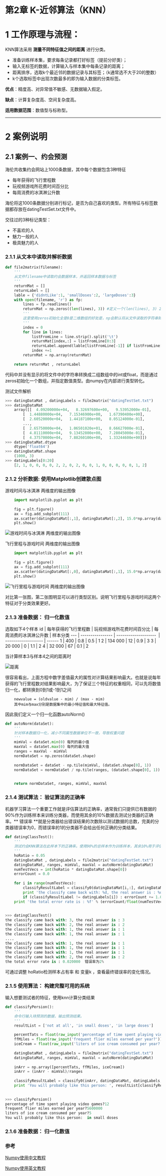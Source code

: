第2章 K-近邻算法（KNN）
==================
# 1 工作原理与流程：
KNN算法采用 **测量不同特征值之间的距离** 进行分类。

- 准备训练样本集，要求每条记录都打好标签（提前分好类）；
- 输入无标签的数据，计算输入与样本集中每条记录的距离；
- 距离排序，选取k个最近邻的数据记录与其标签；（k通常选不大于20的整数）
- k个选取标签中出现次数最多的即为输入数据的分类标签。

**优点**：精度高、对异常值不敏感、无数据输入假定。

**缺点**：计算复杂度高、空间复杂度高。

**适用数据范围**：数值型与标称型。

___
# 2 案例说明
## 2.1 案例一、约会预测
海伦共收集约会网站上1000条数据，其中每个数据包含3种特征
- 每年获得的飞行里程数
- 玩视频游戏所花费时间百分比
- 每周消费的冰淇淋公升数

海伦将这1000条数据分别进行标记，是否为自己喜欢的类型。所有特征与标签数据都存放在datingTestSet.txt文件中。

交往过的3种标记类型：
- 不喜欢的人
- 魅力一般的人
- 极具魅力的人

### 2.1.1 从文本中读取并解析数据
```python
def file2matrix(filename):
    '''
    从文件filename中读取约会数据样本，并返回样本数据与标签
    '''
    returnMat = []
    returnLabel = []
    lable = {'didntLike':1, 'smallDoses':2, 'largeDoses':3}
    with open(filename, 'r') as fp:
        lines = fp.readlines()
        returnMat = np.zeros((len(lines), 3)) #定义一个(len(lines), 3) 2维数组并填充0
        '''
        这里使用zeros初始化全是0是二维数组的好处是，np会默认将从文件读取的字符串转化成float, 不用在代码里显示转换
        '''
        index = 0
        for line in lines:
            listFromLine = line.strip().split('\t')
            returnMat[index,:] = listFromLine[0:3]
            returnLabel.append(lable[listFromLine[-1]] if listFromLine[-1] in lable else 1)
            index +=1
        returnMat = np.array(returnMat)
            
    return returnMat , returnLabel
```
代码中并没有显示的将文件中的字符串转换成二组数组中的int或float，而是通过zeros初始化一个数组，并指定数值类型。由numpy在内部进行类型转化。

测试文件解析
```python
>>> datingDataMat , datingLabels = file2matrix("datingTestSet.txt")
>>> datingDataMat
    array([[  4.09200000e+04,   8.32697600e+00,   9.53952000e-01],
        [  1.44880000e+04,   7.15346900e+00,   1.67390400e+00],
        [  2.60520000e+04,   1.44187100e+00,   8.05124000e-01],
        ..., 
        [  2.65750000e+04,   1.06501020e+01,   8.66627000e-01],
        [  4.81110000e+04,   9.13452800e+00,   7.28045000e-01],
        [  4.37570000e+04,   7.88260100e+00,   1.33244600e+00]])
>>> datingDataMat.dtype
    dtype('float64')
>>> datingDataMat.shape
    (1000, 3)
>>> datingLabels[0:20]
    [2, 1, 0, 0, 0, 0, 2, 2, 0, 2, 0, 0, 1, 0, 0, 0, 0, 0, 1, 2]

```

### 2.1.2 分析数据: 使用Matplotlib创建散点图

游戏时间与冰淇淋 两维度的输出图像
```python
    import matplotlib.pyplot as plt
    
    fig = plt.figure()
    ax = fig.add_subplot(111)
    ax.scatter(datingDataMat[:,1], datingDataMat[:,2], 15.0*np.array(datingLabels), 15.0*np.array(datingLabels))
    plt.show()
```
![游戏时间与冰淇淋 两维度的输出图像](%E6%B8%B8%E6%88%8F%E6%97%B6%E9%97%B4%E4%B8%8E%E5%86%B0%E6%B7%87%E6%B7%8B%E4%B8%A4%E7%BB%B4%E5%BA%A6.png)

飞行里程与游戏时间 两维度的输出图像
```python
    import matplotlib.pyplot as plt
    
    fig = plt.figure()
    ax = fig.add_subplot(111)
    ax.scatter(datingDataMat[:,0], datingDataMat[:,1], 15.0*np.array(datingLabels), 15.0*np.array(datingLabels))
    plt.show()
```

![飞行里程与游戏时间 两维度的输出图像](%E9%A3%9E%E8%A1%8C%E9%87%8C%E7%A8%8B%E4%B8%8E%E6%B8%B8%E6%88%8F%E6%97%B6%E9%97%B4%20%E4%B8%A4%E7%BB%B4%E5%BA%A6.png)

对比第一张图，第二张图明显可以进行类型区别。说明飞行里程与游戏时间这两个特征对于分类效果更好。

### 2.1.3 准备数据： 归一化数值
选取如下4个样本
 id | 每年获得的飞行里程数 | 玩视频游戏所花费时间百分比 | 每周消费的冰淇淋公升数 | 样本分类 
 --- | ---------------- | --------------------  | ------------------- | ------
 1   |     400          |      0.8              |       0.5           |   1
 2   |     134 000      |      12               |       0.9           |   3
 3   |     20 000       |      0                |       1.1           |   2
 4   |     32 000       |      67               |       0.1           |   2
 
 当计算样本3与样本4之间的距离时
 
 ![距离](算距离.png)
 
很容易看出，上面方程中数字差值最大的属性对计算结果影响最大。也就是说每年获得的飞行里程数对结果影响最大，为了保证三个特征的权重相同，可以先将数值归一化，都转换到0到1或-1到1之间
```
    newvalue = (oldvalue - mim) / (max - mim)
    其中mim与max分别是数据集中的最小特征值和最大特征值。
```
因此我们定义一个归一化函数autoNorm()
```python
def autoNorm(dataSet):
    '''
    针对样本数据归一化，减小不同属性数据单位不一致，导致权重问题
    '''
    mimVal = dataSet.min(0) 每列的最小值
    maxVal = dataSet.max(0) 每列的最大值
    ranges = maxVal - mimVal
    normDataSet = np.zeros(dataSet.shape)
    
    normDataSet = dataSet - np.tile(mimVal, (dataSet.shape[0], 1))
    normDataSet = normDataSet / np.tile(ranges, (dataSet.shape[0], 1))
    
    
    return normDataSet, ranges, mimVal, maxVal
```

### 2.1.4 测试算法： 验证算法的正确率
机器学习算法一个重要工作就是评估算法的正确率，通常我们只提供已有数据的90%作为训练样本来训练分类器，而使用其余的10%数据去测试分类器的正确率。** 错误率 **就是分类器给出错误结果的次数除以测试数据的总数，完美的分类器错误率为0，而错误率的1的分类器不会给出任何正确的分类结果。
```python
def datingClassTest():
    '''
    测试约会KNN算法在此样本下的正确率。使用90%的总样本作为训练样本，其余10%用于评估算法的正确率
    '''
    hoRatio = 0.05
    datingDataMat , datingLabels = file2matrix("datingTestSet.txt")
    datingDataMat, ranges, mimVal, maxVal = autoNorm(datingDataMat)
    numTestVecs = int(hoRatio * datingDataMat.shape[0])
    errorCount = 0.0
    
    for i in range(numTestVecs):
        classifyResultLabel = classify0(datingDataMat[i,:], datingDataMat[numTestVecs:datingDataMat.shape[0],:], datingLabels[numTestVecs:datingDataMat.shape[0]], 10)
        print 'the classify came back with: %d, the real answer is : %d' % (classifyResultLabel, datingLabels[i])
        if (classifyResultLabel != datingLabels[i]) : errorCount += 1.0
    print 'the total error rate is : %f' % (errorCount/float(numTestVecs))
    
    
>>> datingClassTest()
the classify came back with: 3, the real answer is : 3
the classify came back with: 2, the real answer is : 2
the classify came back with: 1, the real answer is : 1
the classify came back with: 1, the real answer is : 1
....
the classify came back with: 1, the real answer is : 1
the classify came back with: 1, the real answer is : 1
the classify came back with: 1, the real answer is : 1
the classify came back with: 2, the real answer is : 2
the total error rate is : 0.020000  错误率为2%
```
可通过调整 hoRatio检测样本占有率 和 变量k ，查看最终错误率的变化情况。


### 2.1.5 使用算法： 构建完整可用的系统
输入想要测试者的特征，使用knn计算分类结果
```python
def classifyPersion():
    '''
    命令行输入待预测的数据，输出预测结果。
    '''
    resultList = ['not at all', 'in small doses', 'in large doses']
    
    percentTats = float(raw_input('percentage of time spent playing video games?'))
    ffMiles = float(raw_input('frequent flier miles earned per year?'))
    iceCream = float(raw_input('liters of ice cream consumed per year?'))
    
    datingDataMat , datingLabels = file2matrix("datingTestSet.txt")
    datingDataMat, ranges, mimVal, maxVal = autoNorm(datingDataMat)
    
    inArr = np.array([percentTats, ffMiles, iceCream])
    inArr = (inArr - mimVal)/ranges
    
    classifyResultLabel = classify0(inArr, datingDataMat, datingLabels, 10)
    print 'You will probably like this person: ', resultList[classifyResultLabel]
    
    
>>> classifyPersion()
percentage of time spent playing video games?12
frequent flier miles earned per year?5600000
liters of ice cream consumed per year?5
You will probably like this person:  in small doses
```


### 2.1.6 准备数据： 归一化数值

### 参考
[Numpy使用中文教程](http://old.sebug.net/paper/books/scipydoc/numpy_intro.html)

[Numpy使用英文教程](https://docs.scipy.org/doc/numpy/reference/)




